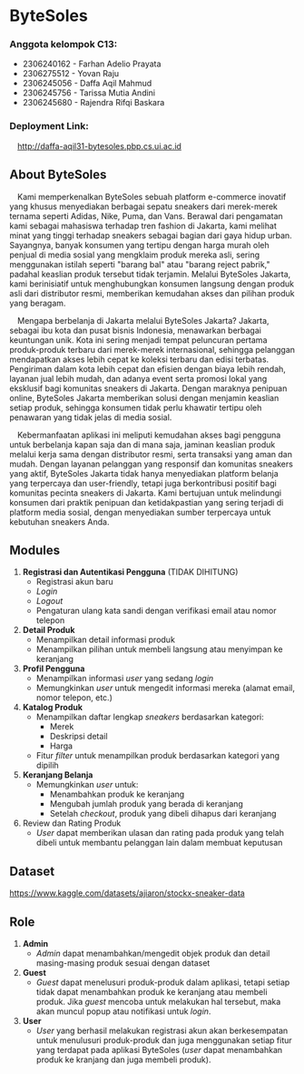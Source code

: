 # ByteSoles
### Anggota kelompok C13:
* 2306240162 - Farhan Adelio Prayata
* 2306275512 - Yovan Raju
* 2306245056 - Daffa Aqil Mahmud
* 2306245756 - Tarissa Mutia Andini
* 2306245680 - Rajendra Rifqi Baskara

### Deployment Link:
&emsp;http://daffa-aqil31-bytesoles.pbp.cs.ui.ac.id

## About ByteSoles
&emsp;Kami memperkenalkan ByteSoles sebuah platform e-commerce inovatif yang khusus menyediakan berbagai sepatu sneakers dari merek-merek ternama seperti Adidas, Nike, Puma, dan Vans. Berawal dari pengamatan kami sebagai mahasiswa terhadap tren fashion di Jakarta, kami melihat minat yang tinggi terhadap sneakers sebagai bagian dari gaya hidup urban. Sayangnya, banyak konsumen yang tertipu dengan harga murah oleh penjual di media sosial yang mengklaim produk mereka asli, sering menggunakan istilah seperti "barang bal" atau "barang reject pabrik," padahal keaslian produk tersebut tidak terjamin. Melalui ByteSoles Jakarta, kami berinisiatif untuk menghubungkan konsumen langsung dengan produk asli dari distributor resmi, memberikan kemudahan akses dan pilihan produk yang beragam.

&emsp;Mengapa berbelanja di Jakarta melalui ByteSoles Jakarta? Jakarta, sebagai ibu kota dan pusat bisnis Indonesia, menawarkan berbagai keuntungan unik. Kota ini sering menjadi tempat peluncuran pertama produk-produk terbaru dari merek-merek internasional, sehingga pelanggan mendapatkan akses lebih cepat ke koleksi terbaru dan edisi terbatas. Pengiriman dalam kota lebih cepat dan efisien dengan biaya lebih rendah, layanan jual lebih mudah, dan adanya event serta promosi lokal yang eksklusif bagi komunitas sneakers di Jakarta. Dengan maraknya penipuan online, ByteSoles Jakarta memberikan solusi dengan menjamin keaslian setiap produk, sehingga konsumen tidak perlu khawatir tertipu oleh penawaran yang tidak jelas di media sosial.

&emsp;Kebermanfaatan aplikasi ini meliputi kemudahan akses bagi pengguna untuk berbelanja kapan saja dan di mana saja, jaminan keaslian produk melalui kerja sama dengan distributor resmi, serta transaksi yang aman dan mudah. Dengan layanan pelanggan yang responsif dan komunitas sneakers yang aktif, ByteSoles Jakarta tidak hanya menyediakan platform belanja yang terpercaya dan user-friendly, tetapi juga berkontribusi positif bagi komunitas pecinta sneakers di Jakarta. Kami bertujuan untuk melindungi konsumen dari praktik penipuan dan ketidakpastian yang sering terjadi di platform media sosial, dengan menyediakan sumber terpercaya untuk kebutuhan sneakers Anda.

## Modules
1. **Registrasi dan Autentikasi Pengguna**  (TIDAK DIHITUNG)
    * Registrasi akun baru
    * *Login*
    * *Logout*
    * Pengaturan ulang kata sandi dengan verifikasi email atau nomor telepon
2. **Detail Produk**  
    * Menampilkan detail informasi produk 
    * Menampilkan pilihan untuk membeli langsung atau menyimpan ke keranjang
3. **Profil Pengguna**  
    * Menampilkan informasi *user* yang sedang *login*
    * Memungkinkan *user* untuk mengedit informasi mereka (alamat email, nomor telepon, etc.)
4. **Katalog Produk**  
    * Menampilkan daftar lengkap *sneakers* berdasarkan kategori:
        * Merek
        * Deskripsi detail
        * Harga
    * Fitur *filter* untuk menampilkan produk berdasarkan kategori yang dipilih
5. **Keranjang Belanja**  
    * Memungkinkan *user* untuk:
        * Menambahkan produk ke keranjang
        * Mengubah jumlah produk yang berada di keranjang
        * Setelah *checkout*, produk yang dibeli dihapus dari keranjang
6. Review dan Rating Produk
    * *User* dapat memberikan ulasan dan rating pada produk yang telah dibeli untuk membantu pelanggan lain dalam membuat keputusan

## Dataset
https://www.kaggle.com/datasets/ajiaron/stockx-sneaker-data

## Role
1. **Admin**
    * *Admin* dapat menambahkan/mengedit objek produk dan detail masing-masing produk sesuai dengan dataset
2. **Guest**
    * *Guest* dapat menelusuri produk-produk dalam aplikasi, tetapi setiap tidak dapat menambahkan produk ke keranjang atau membeli produk. Jika *guest* mencoba untuk melakukan hal tersebut, maka akan muncul popup atau notifikasi untuk *login*.
3. **User**
    * *User* yang berhasil melakukan registrasi akun akan berkesempatan untuk menulusuri produk-produk dan juga menggunakan setiap fitur yang terdapat pada aplikasi ByteSoles (*user* dapat menambahkan produk ke kranjang dan juga membeli produk).


